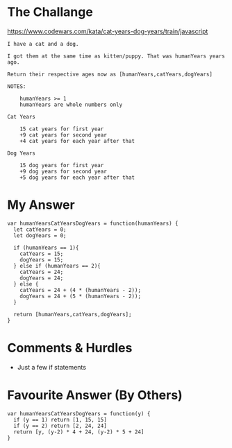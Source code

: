 # The Challange

https://www.codewars.com/kata/cat-years-dog-years/train/javascript
```
I have a cat and a dog.

I got them at the same time as kitten/puppy. That was humanYears years ago.

Return their respective ages now as [humanYears,catYears,dogYears]

NOTES:

    humanYears >= 1
    humanYears are whole numbers only

Cat Years

    15 cat years for first year
    +9 cat years for second year
    +4 cat years for each year after that

Dog Years

    15 dog years for first year
    +9 dog years for second year
    +5 dog years for each year after that
```

# My Answer

```
var humanYearsCatYearsDogYears = function(humanYears) {
  let catYears = 0;
  let dogYears = 0;
  
  if (humanYears == 1){
    catYears = 15;
    dogYears = 15;
  } else if (humanYears == 2){
    catYears = 24;
    dogYears = 24;
  } else {
    catYears = 24 + (4 * (humanYears - 2));
    dogYears = 24 + (5 * (humanYears - 2));
  }
  
  return [humanYears,catYears,dogYears];
}
```

# Comments & Hurdles

* Just a few if statements

# Favourite Answer (By Others)
```
var humanYearsCatYearsDogYears = function(y) {
  if (y == 1) return [1, 15, 15]
  if (y == 2) return [2, 24, 24]
  return [y, (y-2) * 4 + 24, (y-2) * 5 + 24]
}
```